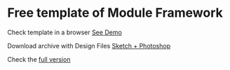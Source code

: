 # Free template of Module Framework

Check template in a browser [See Demo](https://greatsimple.github.io/module-framework-demo/template-7/) 

Download archive with Design Files [Sketch + Photoshop](https://s3-us-west-2.amazonaws.com/gsgs/Module+Framework+Free.zip)

Check the [full version](http://moduleframework.com) 
